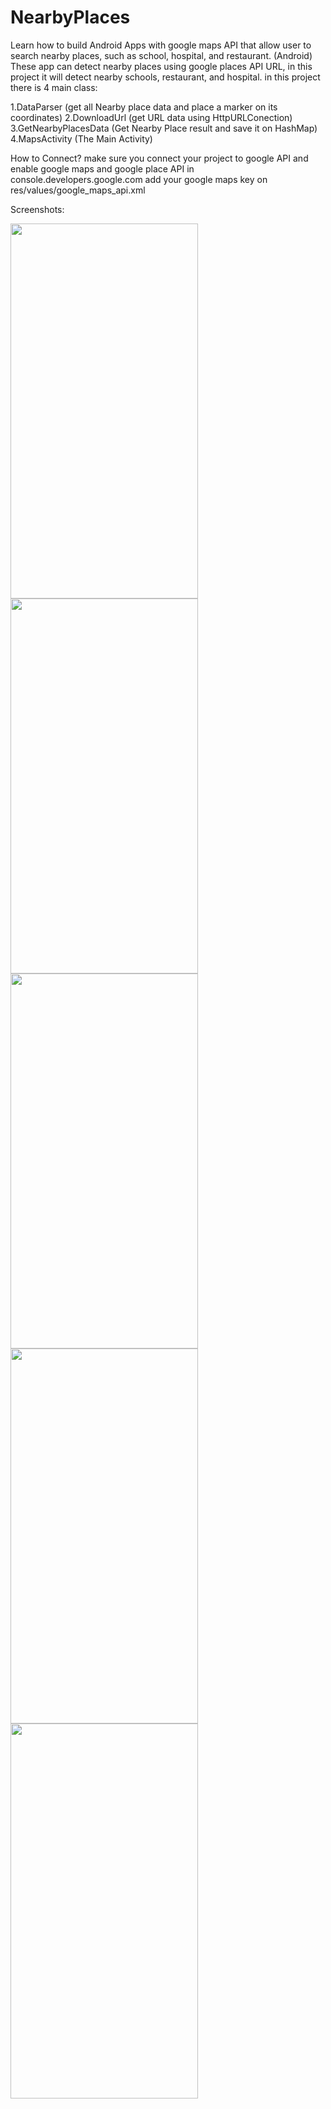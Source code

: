 # NearbyPlaces

Learn how to build Android Apps with google maps API that allow user to search nearby places, such as school, hospital, and restaurant. (Android)
These app can detect nearby places using google places API URL, in this project it will detect nearby schools, restaurant, and hospital. in this project there is 4 main class:

1.DataParser (get all Nearby place data and place a marker on its coordinates)
2.DownloadUrl (get URL data using HttpURLConection)
3.GetNearbyPlacesData (Get Nearby Place result and save it on HashMap)
4.MapsActivity (The Main Activity)

How to Connect?
make sure you connect your project to google API and enable google maps and google place API in console.developers.google.com add your google maps key on res/values/google_maps_api.xml

Screenshots:

<image src= "https://github.com/dimple2429/NearbyPlace/blob/master/screenshots/main.jpeg" width = "300" height= "600"/>   <image src= "https://github.com/dimple2429/NearbyPlace/blob/master/screenshots/currentlocation.jpeg" width = "300" height= "600"/>   <image src= "https://github.com/dimple2429/NearbyPlace/blob/master/screenshots/categories.jpeg" width = "300" height= "600"/>  
<image src= "https://github.com/dimple2429/NearbyPlace/blob/master/screenshots/onclick.jpeg" width = "300" height= "600"/>  <image src= "https://github.com/dimple2429/NearbyPlace/blob/master/screenshots/nearbyplaces.jpeg" width = "300" height= "600"/>
